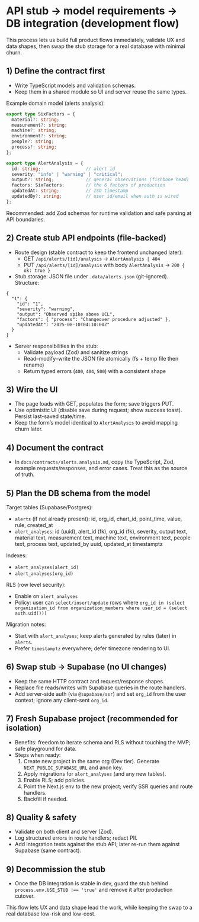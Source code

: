# API stub → model requirements → DB integration (development flow)

This process lets us build full product flows immediately, validate UX and data shapes, then swap the stub storage for a real database with minimal churn.

## 1) Define the contract first
- Write TypeScript models and validation schemas.
- Keep them in a shared module so UI and server reuse the same types.

Example domain model (alerts analysis):

```ts
export type SixFactors = {
  material?: string;
  measurement?: string;
  machine?: string;
  environment?: string;
  people?: string;
  process?: string;
};

export type AlertAnalysis = {
  id: string;                 // alert id
  severity: "info" | "warning" | "critical";
  output?: string;            // general observations (fishbone head)
  factors: SixFactors;        // the 6 factors of production
  updatedAt: string;          // ISO timestamp
  updatedBy?: string;         // user id/email when auth is wired
};
```

Recommended: add Zod schemas for runtime validation and safe parsing at API boundaries.

## 2) Create stub API endpoints (file-backed)
- Route design (stable contract to keep the frontend unchanged later):
  - GET `/api/alerts/[id]/analysis` → `AlertAnalysis | 404`
  - PUT `/api/alerts/[id]/analysis` with body `AlertAnalysis` → `200 { ok: true }`
- Stub storage: JSON file under `.data/alerts.json` (git-ignored). Structure:

```jsonc
{
  "1": {
    "id": "1",
    "severity": "warning",
    "output": "Observed spike above UCL",
    "factors": { "process": "Changeover procedure adjusted" },
    "updatedAt": "2025-08-10T04:10:00Z"
  }
}
```

- Server responsibilities in the stub:
  - Validate payload (Zod) and sanitize strings
  - Read–modify–write the JSON file atomically (fs + temp file then rename)
  - Return typed errors (`400`, `404`, `500`) with a consistent shape

## 3) Wire the UI
- The page loads with GET, populates the form; save triggers PUT.
- Use optimistic UI (disable save during request; show success toast). Persist last-saved state/time.
- Keep the form’s model identical to `AlertAnalysis` to avoid mapping churn later.

## 4) Document the contract
- In `docs/contracts/alerts.analysis.md`, copy the TypeScript, Zod, example requests/responses, and error cases. Treat this as the source of truth.

## 5) Plan the DB schema from the model
Target tables (Supabase/Postgres):
- `alerts` (if not already present): id, org_id, chart_id, point_time, value, rule, created_at
- `alert_analyses`: id (uuid), alert_id (fk), org_id (fk), severity, output text,
  material text, measurement text, machine text, environment text, people text, process text,
  updated_by uuid, updated_at timestamptz

Indexes:
- `alert_analyses(alert_id)`
- `alert_analyses(org_id)`

RLS (row level security):
- Enable on `alert_analyses`
- Policy: user can `select/insert/update` rows where `org_id in (select organization_id from organization_members where user_id = (select auth.uid()))`

Migration notes:
- Start with `alert_analyses`; keep alerts generated by rules (later) in `alerts`.
- Prefer `timestamptz` everywhere; defer timezone rendering to UI.

## 6) Swap stub → Supabase (no UI changes)
- Keep the same HTTP contract and request/response shapes.
- Replace file reads/writes with Supabase queries in the route handlers.
- Add server-side auth (via `@supabase/ssr`) and set `org_id` from the user context; ignore any client-sent `org_id`.

## 7) Fresh Supabase project (recommended for isolation)
- Benefits: freedom to iterate schema and RLS without touching the MVP; safe playground for data.
- Steps when ready:
  1. Create new project in the same org (Dev tier). Generate `NEXT_PUBLIC_SUPABASE_URL` and anon key.
  2. Apply migrations for `alert_analyses` (and any new tables).
  3. Enable RLS; add policies.
  4. Point the Next.js env to the new project; verify SSR queries and route handlers.
  5. Backfill if needed.

## 8) Quality & safety
- Validate on both client and server (Zod).
- Log structured errors in route handlers; redact PII.
- Add integration tests against the stub API; later re-run them against Supabase (same contract).

## 9) Decommission the stub
- Once the DB integration is stable in dev, guard the stub behind `process.env.USE_STUB !== 'true'` and remove it after production cutover.

This flow lets UX and data shape lead the work, while keeping the swap to a real database low-risk and low-cost.
